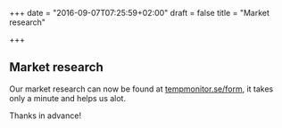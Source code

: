 +++
date = "2016-09-07T07:25:59+02:00"
draft = false
title = "Market research"

+++

## Market research

Our market research can now be found at [tempmonitor.se/form](http://tempmonitor.se/form), it takes only a minute and helps us alot.

Thanks in advance!
